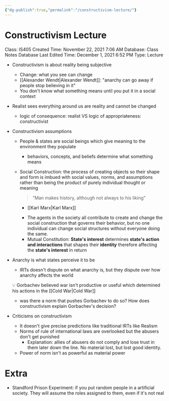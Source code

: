 ```yaml
---
{"dg-publish":true,"permalink":"/constructivism-lecture/"}
---
```


# Constructivism Lecture

Class: IS405
Created Time: November 22, 2021 7:06 AM
Database: Class Notes Database
Last Edited Time: December 1, 2021 6:52 PM
Type: Lecture

- Constructivism is about reality being subjective
    - Change: what you see can change
    - [[Alexander Wendt\|Alexander Wendt]]: "anarchy can go away if people stop believing in it"
    - You don't know what something means until you put it in a social context
- Realist sees everything around us are reality and cannot be changed
    - logic of consequence: realist VS logic of appropriateness: constructivist
- Constructivism assumptions
    - People & states are social beings which give meaning to the environment they populate
        - behaviors, concepts, and beliefs determine what something means
    - Social Construction: the process of creating objects so their shape and form is imbued with social values, norms, and assumptions rather than being the product of purely individual thought or meaning
        
        > "Man makes history, although not always to his liking"
        - [[Karl Marx\|Karl Marx]]
        > 
        - The agents in the society all contribute to create and change the social construction that governs their behavior, but no one individual can change social structures without everyone doing the same.
        - Mutual Constitution: **State's interest** determines **state's action and interactions** that shapes their **identity** therefore affecting the **state's interest** in return
- Anarchy is what states perceive it to be
    - IRTs doesn't dispute on what anarchy is, but they dispute over how anarchy affects the world
    
    
    💡 Gorbachev believed war isn't productive or useful which determined his actions in the [[Cold War\|Cold War]]
    
    
    
    - was there a norm that pushes Gorbachev to do so? How does constructivism explain Gorbachev's decision?
- Criticisms on constructivism
    - It doesn't give precise predictions like traditional IRTs like Realism
    - Norms of rule of international laws are overlooked but the abusers don't get punished
        - Explanation: allies of abusers do not comply and lose trust in them later down the line. No material lost, but lost good identity.
    - Power of norm isn't as powerful as material power
    

# Extra

- Standford Prison Experiment: if you put random people in a artificial society. They will assume the roles assigned to them, even if it's not real
